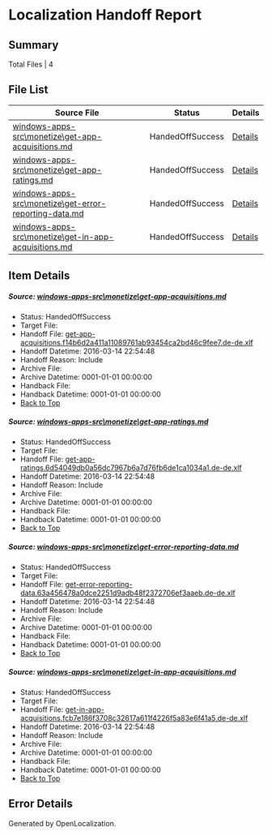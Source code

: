 # <a name='report-top'></a> Localization Handoff Report

## Summary
 Total Files | 4

## File List
 Source File | Status | Details 
 ----------- | ------ | ------- 
 [windows-apps-src\monetize\get-app-acquisitions.md](https://github.com/Microsoft/windows-apps/blob/704a153434e8bceb5dad6eed1c0e0fff8ee0f2cd/windows-apps-src/monetize/get-app-acquisitions.md) | HandedOffSuccess | [Details](#d1b27fb66d836496179ab422fd105259f0e053af3123)
 [windows-apps-src\monetize\get-app-ratings.md](https://github.com/Microsoft/windows-apps/blob/704a153434e8bceb5dad6eed1c0e0fff8ee0f2cd/windows-apps-src/monetize/get-app-ratings.md) | HandedOffSuccess | [Details](#9ac1c868d6262f08b011a7d174b97e41ba18ba243125)
 [windows-apps-src\monetize\get-error-reporting-data.md](https://github.com/Microsoft/windows-apps/blob/704a153434e8bceb5dad6eed1c0e0fff8ee0f2cd/windows-apps-src/monetize/get-error-reporting-data.md) | HandedOffSuccess | [Details](#7dc0395d8474cab0365b15cc232dcbc82e331b4d3127)
 [windows-apps-src\monetize\get-in-app-acquisitions.md](https://github.com/Microsoft/windows-apps/blob/704a153434e8bceb5dad6eed1c0e0fff8ee0f2cd/windows-apps-src/monetize/get-in-app-acquisitions.md) | HandedOffSuccess | [Details](#f26d716313e78b6ec6c47067a79cc85af5977a413128)

## Item Details
##### <a name='d1b27fb66d836496179ab422fd105259f0e053af3123'></a> Source: [windows-apps-src\monetize\get-app-acquisitions.md](https://github.com/Microsoft/windows-apps/blob/704a153434e8bceb5dad6eed1c0e0fff8ee0f2cd/windows-apps-src/monetize/get-app-acquisitions.md)
* Status: HandedOffSuccess
* Target File: 
* Handoff File: [get-app-acquisitions.f14b6d2a411a11089761ab93454ca2bd46c9fee7.de-de.xlf](https://github.com/Microsoft/WDG.handoff/blob/36f399a3bd4b3687a8fc31a1346df996e9709317/ol-handoff/Microsoft/windows-apps.de-de/master/get-app-acquisitions.f14b6d2a411a11089761ab93454ca2bd46c9fee7.de-de.xlf)
* Handoff Datetime: 2016-03-14 22:54:48
* Handoff Reason: Include
* Archive File: 
* Archive Datetime: 0001-01-01 00:00:00
* Handback File: 
* Handback Datetime: 0001-01-01 00:00:00
* [Back to Top](#report-top)

##### <a name='9ac1c868d6262f08b011a7d174b97e41ba18ba243125'></a> Source: [windows-apps-src\monetize\get-app-ratings.md](https://github.com/Microsoft/windows-apps/blob/704a153434e8bceb5dad6eed1c0e0fff8ee0f2cd/windows-apps-src/monetize/get-app-ratings.md)
* Status: HandedOffSuccess
* Target File: 
* Handoff File: [get-app-ratings.6d54049db0a56dc7967b6a7d76fb6de1ca1034a1.de-de.xlf](https://github.com/Microsoft/WDG.handoff/blob/36f399a3bd4b3687a8fc31a1346df996e9709317/ol-handoff/Microsoft/windows-apps.de-de/master/get-app-ratings.6d54049db0a56dc7967b6a7d76fb6de1ca1034a1.de-de.xlf)
* Handoff Datetime: 2016-03-14 22:54:48
* Handoff Reason: Include
* Archive File: 
* Archive Datetime: 0001-01-01 00:00:00
* Handback File: 
* Handback Datetime: 0001-01-01 00:00:00
* [Back to Top](#report-top)

##### <a name='7dc0395d8474cab0365b15cc232dcbc82e331b4d3127'></a> Source: [windows-apps-src\monetize\get-error-reporting-data.md](https://github.com/Microsoft/windows-apps/blob/704a153434e8bceb5dad6eed1c0e0fff8ee0f2cd/windows-apps-src/monetize/get-error-reporting-data.md)
* Status: HandedOffSuccess
* Target File: 
* Handoff File: [get-error-reporting-data.63a456478a0dce2251d9adb48f2372706ef3aaeb.de-de.xlf](https://github.com/Microsoft/WDG.handoff/blob/36f399a3bd4b3687a8fc31a1346df996e9709317/ol-handoff/Microsoft/windows-apps.de-de/master/get-error-reporting-data.63a456478a0dce2251d9adb48f2372706ef3aaeb.de-de.xlf)
* Handoff Datetime: 2016-03-14 22:54:48
* Handoff Reason: Include
* Archive File: 
* Archive Datetime: 0001-01-01 00:00:00
* Handback File: 
* Handback Datetime: 0001-01-01 00:00:00
* [Back to Top](#report-top)

##### <a name='f26d716313e78b6ec6c47067a79cc85af5977a413128'></a> Source: [windows-apps-src\monetize\get-in-app-acquisitions.md](https://github.com/Microsoft/windows-apps/blob/704a153434e8bceb5dad6eed1c0e0fff8ee0f2cd/windows-apps-src/monetize/get-in-app-acquisitions.md)
* Status: HandedOffSuccess
* Target File: 
* Handoff File: [get-in-app-acquisitions.fcb7e186f3708c32617a611f4226f5a83e6f41a5.de-de.xlf](https://github.com/Microsoft/WDG.handoff/blob/36f399a3bd4b3687a8fc31a1346df996e9709317/ol-handoff/Microsoft/windows-apps.de-de/master/get-in-app-acquisitions.fcb7e186f3708c32617a611f4226f5a83e6f41a5.de-de.xlf)
* Handoff Datetime: 2016-03-14 22:54:48
* Handoff Reason: Include
* Archive File: 
* Archive Datetime: 0001-01-01 00:00:00
* Handback File: 
* Handback Datetime: 0001-01-01 00:00:00
* [Back to Top](#report-top)


## Error Details

Generated by OpenLocalization.
